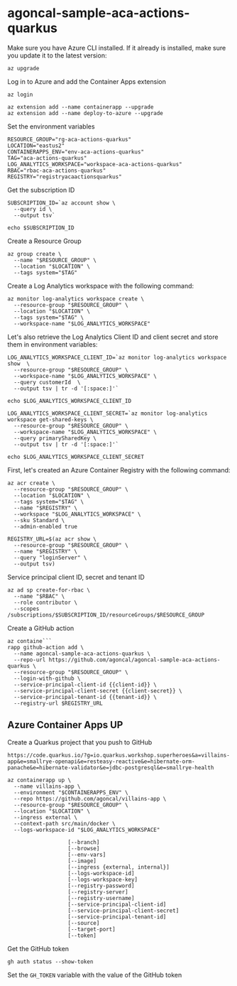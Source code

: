 # agoncal-sample-aca-actions-quarkus

Make sure you have Azure CLI installed. If it already is installed, make sure you update it to the latest version:

```shell
az upgrade
```

Log in to Azure and add the Container Apps extension

```shell
az login

az extension add --name containerapp --upgrade
az extension add --name deploy-to-azure --upgrade
```

Set the environment variables

```shell
RESOURCE_GROUP="rg-aca-actions-quarkus"
LOCATION="eastus2"
CONTAINERAPPS_ENV="env-aca-actions-quarkus"
TAG="aca-actions-quarkus"
LOG_ANALYTICS_WORKSPACE="workspace-aca-actions-quarkus"
RBAC="rbac-aca-actions-quarkus"
REGISTRY="registryacaactionsquarkus"
```

Get the subscription ID

```shell
SUBSCRIPTION_ID=`az account show \
  --query id \
  --output tsv`
  
echo $SUBSCRIPTION_ID  
```

Create a Resource Group

```shell
az group create \
  --name "$RESOURCE_GROUP" \
  --location "$LOCATION" \
  --tags system="$TAG"
```

Create a Log Analytics workspace with the following command:

```shell
az monitor log-analytics workspace create \
  --resource-group "$RESOURCE_GROUP" \
  --location "$LOCATION" \
  --tags system="$TAG" \
  --workspace-name "$LOG_ANALYTICS_WORKSPACE"
```

Let's also retrieve the Log Analytics Client ID and client secret and store them in environment variables:

```shell
LOG_ANALYTICS_WORKSPACE_CLIENT_ID=`az monitor log-analytics workspace show  \
  --resource-group "$RESOURCE_GROUP" \
  --workspace-name "$LOG_ANALYTICS_WORKSPACE" \
  --query customerId  \
  --output tsv | tr -d '[:space:]'`

echo $LOG_ANALYTICS_WORKSPACE_CLIENT_ID

LOG_ANALYTICS_WORKSPACE_CLIENT_SECRET=`az monitor log-analytics workspace get-shared-keys \
  --resource-group "$RESOURCE_GROUP" \
  --workspace-name "$LOG_ANALYTICS_WORKSPACE" \
  --query primarySharedKey \
  --output tsv | tr -d '[:space:]'`

echo $LOG_ANALYTICS_WORKSPACE_CLIENT_SECRET
```

First, let's created an Azure Container Registry with the following command:

```shell
az acr create \
  --resource-group "$RESOURCE_GROUP" \
  --location "$LOCATION" \
  --tags system="$TAG" \
  --name "$REGISTRY" \
  --workspace "$LOG_ANALYTICS_WORKSPACE" \
  --sku Standard \
  --admin-enabled true
```

```shell
REGISTRY_URL=$(az acr show \
  --resource-group "$RESOURCE_GROUP" \
  --name "$REGISTRY" \
  --query "loginServer" \
  --output tsv)
```


Service principal client ID, secret and tenant ID

```shell
az ad sp create-for-rbac \
  --name "$RBAC" \
  --role contributor \
  --scopes /subscriptions/$SUBSCRIPTION_ID/resourceGroups/$RESOURCE_GROUP
```

Create a GitHub action

```shell
az containe```
rapp github-action add \
  --name agoncal-sample-aca-actions-quarkus \
  --repo-url https://github.com/agoncal/agoncal-sample-aca-actions-quarkus \
  --resource-group "$RESOURCE_GROUP" \
  --login-with-github \
  --service-principal-client-id {{client-id}} \
  --service-principal-client-secret {{client-secret}} \
  --service-principal-tenant-id {{tenant-id}} \
  --registry-url $REGISTRY_URL
```

## Azure Container Apps UP

Create a Quarkus project that you push to GitHub

```shell
https://code.quarkus.io/?g=io.quarkus.workshop.superheroes&a=villains-app&e=smallrye-openapi&e=resteasy-reactive&e=hibernate-orm-panache&e=hibernate-validator&e=jdbc-postgresql&e=smallrye-health
```

```shell
az containerapp up \
  --name villains-app \
  --environment "$CONTAINERAPPS_ENV" \
  --repo https://github.com/agoncal/villains-app \
  --resource-group "$RESOURCE_GROUP" \
  --location "$LOCATION" \
  --ingress external \
  --context-path src/main/docker \
  --logs-workspace-id "$LOG_ANALYTICS_WORKSPACE"

                   [--branch]
                   [--browse]
                   [--env-vars]
                   [--image]
                   [--ingress {external, internal}]
                   [--logs-workspace-id]
                   [--logs-workspace-key]
                   [--registry-password]
                   [--registry-server]
                   [--registry-username]
                   [--service-principal-client-id]
                   [--service-principal-client-secret]
                   [--service-principal-tenant-id]
                   [--source]
                   [--target-port]
                   [--token]
```

Get the GitHub token

```shell
gh auth status --show-token
```

Set the `GH_TOKEN` variable with the value of the GitHub token
